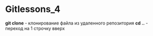 # Gitlessons_4
**git clone** - клонирование файла из удаленного репозитория
**cd ..** - переход на 1 строчку вверх
